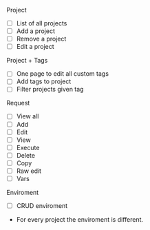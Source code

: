 Project

- [ ] List of all projects
- [ ] Add a project
- [ ] Remove a project
- [ ] Edit a project

Project + Tags
- [ ] One page to edit all custom tags
- [ ] Add tags to project
- [ ] Filter projects given tag

Request
- [ ] View all
- [ ] Add
- [ ] Edit
- [ ] View
- [ ] Execute
- [ ] Delete
- [ ] Copy
- [ ] Raw edit
- [ ] Vars

Enviroment
- [ ] CRUD enviroment
* For every project the enviroment is different.